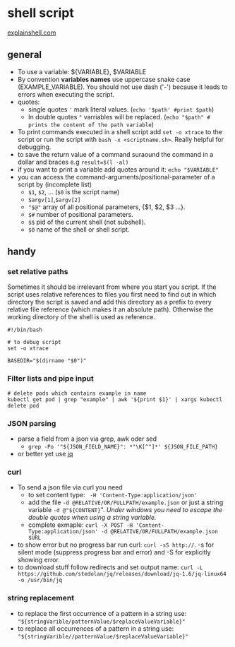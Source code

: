 # shell script

[explainshell.com](http://explainshell.com)

## general

- To use a variable: ${VARIABLE}, $VARIABLE 
- By convention **variables names** use uppercase snake case (EXAMPLE_VARIABLE). You should not use dash ('-') because it leads to errors when executing the script.
- quotes:
    - single quotes `'` mark literal values. (`echo '$path' #print $path`)
    - In double quotes `"` varriables will be replaced. (`echo "$path" # prints the content of the path variable`)
- To print commands executed in a shell script add `set -o xtrace` to the script or run the script with `bash -x <scriptname.sh>`. Really helpful for debugging.
- to save the return value of a command suraound the command in a dollar and braces e.g `result=$(l -al)`
- if you want to print a variable add quotes around it: `echo "$VARIABLE"`
- you can access the command-arguments/positional-parameter of a script by (incomplete list)
    - `$1`, `$2`, ... (`$0` is the script name) 
    - `$argv[1]`,`$argv[2]`
    - `"$@"` array of all positional parameters, {$1, $2, $3 ...}.
    - `$#`  number of positional parameters.
    - `$$` pid of the current shell (not subshell).
    - `$0` name of the shell or shell script.

## handy

### set relative paths

Sometimes it should be irrelevant from where you start you script. If the script uses relative references to files you first need to find out in which directory the script is saved and add this directory as a prefix to every relative file reference (which makes it an absolute path). Otherwise the working directory of the shell is used as reference.

```shell
#!/bin/bash

# to debug script
set -o xtrace

BASEDIR="$(dirname "$0")"

```
### Filter lists and pipe input

```shell
# delete pods which contains example in name
kubectl get pod | grep "example" | awk '${print $1}' | xargs kubectl delete pod 
```

### JSON parsing

- parse a field from a json via grep, awk oder sed
    - `grep -Po '"${JSON_FIELD_NAME}": *"\K[^"]*' ${JSON_FILE_PATH}`
- or better yet use [jq](https://stedolan.github.io/jq/) 

### curl

- To send a json file via curl you need
    - to set content type: ` -H 'Content-Type:application/json'`
    - add the file `-d @RELATIVE/OR/FULLPATH/example.json` or just a string variable `-d @"${CONTENT}`". *Under windows you need to escape the double quotes when using a string variable.*   
    - complete exmaple: `curl -X POST -H 'Content-Type:application/json' -d @RELATIVE/OR/FULLPATH/example.json  $URL`
- to show error but no progress bar run curl: `curl -sS http://`. -s for silent mode (suppress progress bar and error) and -S for explicitly showing  error.
- to download stuff follow redirects and set output name: `curl -L https://github.com/stedolan/jq/releases/download/jq-1.6/jq-linux64 -o /usr/bin/jq`

### string replacement

- to replace the first occurrence of a pattern in a string use: `"${stringVarible/patternValue/$replaceValueVariable}"`
- to replace all occurrences of a pattern in a string use: `"${stringVarible//patternValue/$replaceValueVariable}"`
